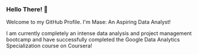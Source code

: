 ### Hello There! 👋

Welcome to my GitHub Profile. 
I'm Mase: An Aspiring Data Analyst!

I am currently completely an intense data analysis and project management bootcamp and have successfully completed the Google Data Analytics Specialization course on Coursera!

<!--
**maseomoruyi/maseomoruyi** is a ✨ _special_ ✨ repository because its `README.md` (this file) appears on your GitHub profile.

- How to reach me: mase.omoruyi@hotmail.co.uk
- Fun fact: I am currently switching careeers from a Scientific Background to Tech as a Data Analyst
- I got into the world of tech through a Bootcamp! I went from 0 knowledge in tech to acquiring so much knowledge!
-->
